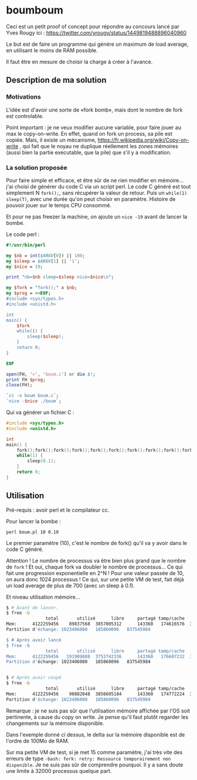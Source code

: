 # boumboum

Ceci est un petit proof of concept pour répondre au concours lancé par Yves Rougy ici : https://twitter.com/yrougy/status/1449819488896040960

Le but est de faire un programme qui génère un maximum de load average, en utilisant le moins de RAM possible.

Il faut être en mesure de choisir la charge à créer à l'avance.

## Description de ma solution

### Motivations

L'idée est d'avoir une sorte de «fork bomb», mais dont le nombre de fork est controlable.

Point important : je ne veux modifier aucune variable, pour faire jouer au max le copy-on-write.
En effet, quand on fork un process, sa pile est copiée. Mais, il existe un mécanisme, https://fr.wikipedia.org/wiki/Copy-on-write ,
qui fait que le noyau ne duplique réellement les zones mémoires (aussi bien la partie executable, que la pile) que s'il y a modification.

### La solution proposée

Pour faire simple et efficace, et être sûr de ne rien modifier en mémoire... j'ai choisi de générer du code C via un script perl.
Le code C généré est tout simplement N `fork();`, sans récupérer la valeur de retour.
Puis un `while(1) sleep(T)`, avec une durée qu'on peut choisir en paramètre. Histoire de pouvoir jouer sur le temps CPU consommé.

Et pour ne pas freezer la machine, on ajoute un `nice -19` avant de lancer la bombe.

Le code perl :

```perl
#!/usr/bin/perl

my $nb = int($ARGV[0]) || 100;
my $sleep = $ARGV[1] || '1';
my $nice = 19;

print "nb=$nb sleep=$sleep nice=$nice\n";

my $fork = "fork();" x $nb;
my $prog = <<EOF;
#include <sys/types.h>
#include <unistd.h>

int
main() {
	$fork
	while(1) {
		sleep($sleep);
	}
	return 0;
}

EOF

open(FH, '>', 'boum.c') or die $!;
print FH $prog;
close(FH);

`cc -o boum boum.c`;
`nice -$nice ./boum`;
```

Qui va générer un fichier C :

```C
#include <sys/types.h>
#include <unistd.h>

int
main() {
	fork();fork();fork();fork();fork();fork();fork();fork();fork();fork();
	while(1) {
		sleep(0.1);
	}
	return 0;
}
```

## Utilisation

Pré-requis : avoir perl et le compilateur cc.

Pour lancer la bombe :

```shell
perl boum.pl 10 0.10
```

Le premier paramètre (10), c'est le nombre de fork() qu'il va y avoir dans le code C généré.

Attention ! Le nombre de processus va être bien plus grand que le nombre de `fork` !
Et oui, chaque fork va doubler le nombre de processus... Ce qui fait une progression exponentielle en 2^N !
Pour une valeur passée de 10, on aura donc 1024 processus !
Ce qui, sur une petite VM de test, fait déjà un load average de plus de 700 (avec un sleep à 0.1).


Et niveau utilisation mémoire...

```bash
$ # Avant de lancer.
$ free -b
               total       utilisé      libre     partagé tamp/cache   disponible
Mem:      4122259456    89837568  3857805312      143360   174616576  3817267200
Partition d'échange: 1023406080   185860096   837545984

$ # Après avoir lancé
$ free -b
               total       utilisé      libre     partagé tamp/cache   disponible
Mem:      4122259456   191909888  3753742336      143360   176607232  3714199552
Partition d'échange: 1023406080   185860096   837545984


$ # Après avoir coupé
$ free -b
               total       utilisé      libre     partagé tamp/cache   disponible
Mem:      4122259456    90882048  3856605184      143360   174772224  3816144896
Partition d'échange: 1023406080   185860096   837545984

```

Remarque : je ne suis pas sûr que l'utilisation mémoire affichée par l'OS soit pertinente, à cause du copy on write.
Je pense qu'il faut plutôt regarder les changements sur la mémoire disponible.

Dans l'exemple donné ci dessus, le delta sur la mémoire disponible est de l'ordre de 100Mo de RAM. 

Sur ma petite VM de test, si je met 15 comme paramètre, j'ai très vite des erreurs de type
`-bash: fork: retry: Ressource temporairement non disponible`.
Je ne suis pas sûr de comprendre pourquoi. Il y a sans doute une limite à 32000 processus quelque part.

